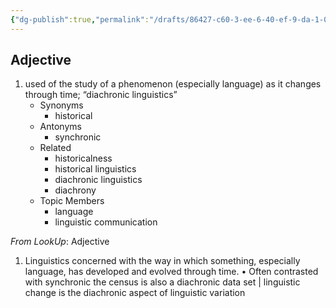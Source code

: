 ```yaml
---
{"dg-publish":true,"permalink":"/drafts/86427-c60-3-ee-6-40-ef-9-da-1-0-dff-6911-ae-20/","dgHomeLink":true,"dgPassFrontmatter":false}
---
```




## Adjective

1. used of the study of a phenomenon (especially language) as it changes through time; “diachronic linguistics”
	- Synonyms
		- historical
	- Antonyms
		- synchronic
	- Related
		- historicalness
		- historical linguistics
		- diachronic linguistics
		- diachrony
	- Topic Members
		- language
		- linguistic communication

*From LookUp*:
Adjective
1.	Linguistics concerned with the way in which something, especially language, has developed and evolved through time. 	• Often contrasted with synchronic
the census is also a diachronic data set | linguistic change is the diachronic aspect of linguistic variation